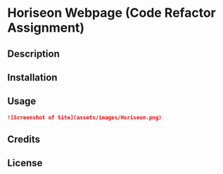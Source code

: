 # Horiseon Webpage (Code Refactor Assignment)

## Description

## Installation

## Usage

  ```md
  ![Screenshot of Site](assets/images/Horiseon.png)
  ```
  
## Credits

## License

